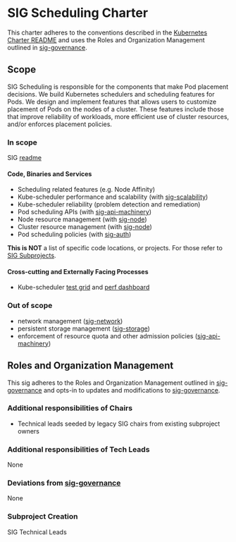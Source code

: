 # SIG Scheduling Charter

This charter adheres to the conventions described in the [Kubernetes Charter README] and uses
the Roles and Organization Management outlined in [sig-governance].

## Scope

SIG Scheduling is responsible for the components that make Pod placement decisions.
We build Kubernetes schedulers and scheduling features for Pods. We design and
implement features that allows users to customize placement of Pods on the nodes
of a cluster. These features include those that improve reliability of workloads,
more efficient use of cluster resources, and/or enforces placement policies. 

### In scope

SIG [readme]

#### Code, Binaries and Services

- Scheduling related features (e.g. Node Affinity)
- Kube-scheduler performance and scalability (with [sig-scalability](../sig-scalability))
- Kube-scheduler reliability (problem detection and remediation)
- Pod scheduling APIs (with [sig-api-machinery](../sig-api-machinery))
- Node resource management (with [sig-node](../sig-node))
- Cluster resource management (with [sig-node](../sig-node))
- Pod scheduling policies (with [sig-auth](../sig-auth))

**This is NOT** a list of specific code locations,
  or projects. For those refer to [SIG Subprojects][sig-subprojects].

#### Cross-cutting and Externally Facing Processes

- Kube-scheduler [test grid] and [perf dashboard]

### Out of scope

- network management ([sig-network](../sig-network))
- persistent storage management ([sig-storage](../sig-storage))
- enforcement of resource quota and other admission policies ([sig-api-machinery](../sig-api-machinery))

## Roles and Organization Management

This sig adheres to the Roles and Organization Management outlined in [sig-governance]
and opts-in to updates and modifications to [sig-governance].

### Additional responsibilities of Chairs

- Technical leads seeded by legacy SIG chairs from existing subproject owners

### Additional responsibilities of Tech Leads

None

### Deviations from [sig-governance]

None

### Subproject Creation

SIG Technical Leads


[test grid]: https://k8s-testgrid.appspot.com/sig-scheduling#Summary
[perf dashboard]: http://perf-dash.k8s.io/
[readme]: https://github.com/kubernetes/community/tree/master/sig-scheduling
[sig-governance]: https://github.com/kubernetes/community/blob/master/committee-steering/governance/sig-governance.md
[sig-subprojects]: https://github.com/kubernetes/community/blob/master/sig-scheduling/README.md#subprojects
[Kubernetes Charter README]: https://github.com/kubernetes/community/blob/master/committee-steering/governance/README.md